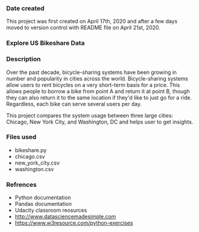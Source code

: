 ### Date created
This project was first created on April 17th, 2020 and after a few days moved to version control with README file on April 21st, 2020.

### Explore US Bikeshare Data

### Description
Over the past decade, bicycle-sharing systems have been growing in number and popularity in cities across the world. Bicycle-sharing systems allow users to rent bicycles on a very short-term basis for a price. This allows people to borrow a bike from point A and return it at point B, though they can also return it to the same location if they'd like to just go for a ride. Regardless, each bike can serve several users per day.

This project compares the system usage between three large cities: Chicago, New York City, and Washington, DC and helps user to get insights.

### Files used
* bikeshare.py
* chicago.csv
* new_york_city.csv
* washington.csv

### Refrences
* Python documentation
* Pandas documentation
* Udacity classroom reosurces
* http://www.datasciencemadesimple.com
* https://www.w3resource.com/python-exercises

